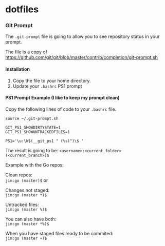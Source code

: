 # dotfiles

### Git Prompt

The `.git-prompt` file is going to allow you to see repository status in your prompt.

The file is a copy of https://github.com/git/git/blob/master/contrib/completion/git-prompt.sh

#### Installation
 1. Copy the file to your home directory.
 2. Update your `.bashrc` PS1 prompt

#### PS1 Prompt Example  (I like to keep my prompt clean)

Copy the following lines of code to your `.bashrc` file.

```
source ~/.git-prompt.sh

GIT_PS1_SHOWDIRTYSTATE=1
GIT_PS1_SHOWUNTRACKEDFILES=1

PS1='\u:\W$(__git_ps1 " (%s)")\$ '
```

The result is going to be: `<username>:<current_folder> (<current_branch>)$`

Example with the Go repos:

Clean repos:  
`jim:go (master)$` or 

Changes not staged:  
`jim:go (master *)$`

Untracked files:  
`jim:go (master %)$`

You can also have both:  
`jim:go (master *%)$`

When you have staged files ready to be commited:  
`jim:go (master +)$`
